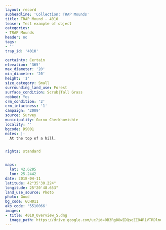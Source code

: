 ```yaml
---
layout: record
subheadline: 'Collection: TRAP Mounds'
title: TRAP Mound - 4010
teaser: Test example of object
categories:
- TRAP Mounds
header: no
tags:
- ''
trap_id: '4010'

certainty: Certain
elevation: '365'
max_diameter: '20'
min_diameter: '20'
height: '1'
size_category: Small
surrounding_land_use: Forest
surface_condition: Scrub|Tall Grass
robbed: Yes
crm_condition: '2'
crm_intactness: '1'
campaign: '2009'
source: Survey
municipality: Gorno Cherkhovishte
locality: ''
bgcode: DS001
notes: |-
  At the top of a hill.


rights: standard


maps:
  lat: 42.6285
  lon: 25.2442
date: 2018-04-11
latitude: 42°35'30.224"
longitude: 25°20'48.653"
land_use_source: Photo
photo: Good
bg_code: GCH011
akb_code: '5510066'
images:
- title: 4010_Overview_S.dng
  image_path: https://drive.google.com/uc?id=0B3Rg88wZDQscZE84R1VTRDlnd2M
---
```

